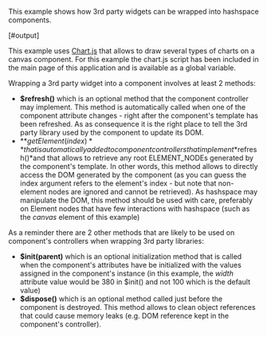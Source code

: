 This example shows how 3rd party widgets can be wrapped into hashspace components.

[#output]

This example uses [Chart.js] that allows to draw several types of charts on a canvas component. For this example the chart.js script has been included in the main page of this application and is available as a global variable.

Wrapping a 3rd party widget into a component involves at least 2 methods:

 - **$refresh()** which is an optional method that the component controller may implement. This method is automatically called when one of the component attribute changes - right after the component's template has been refreshed. As as consequence it is the right place to tell the 3rd party library used by the component to update its DOM.
 - **$getElement(index)** that is automatically added to component controllers that implement *$refresh()*and that allows to retrieve any root ELEMENT_NODEs generated by the component's template. In other words, this method allows to directly access the DOM generated by the component (as you can guess the index argument refers to the element's index - but note that non-element nodes are ignored and cannot be retrieved). As hashspace may manipulate the DOM, this method should be used with care, preferably on Element nodes that have few interactions with hashspace (such as the *canvas* element of this example)

As a reminder there are 2 other methods that are likely to be used on component's controllers when wrapping 3rd party libraries:

 - **$init(parent)** which is an optional initialization method that is called when the component's attributes have be initialized with the values assigned in the component's instance (in this example, the *width* attribute value would be 380 in $init() and not 100 which is the default value)
 - **$dispose()** which is an optional method called just before the component is destroyed. This method allows to clean object references that could cause memory leaks (e.g. DOM reference kept in the component's controller).

[Chart.js]: http://chartjs.org